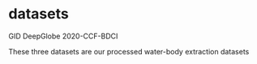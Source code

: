 # datasets
  GID
  DeepGlobe
  2020-CCF-BDCI
  
  These three datasets are our processed water-body extraction datasets
